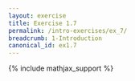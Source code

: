 ```yaml
---
layout: exercise
title: Exercise 1.7
permalink: /intro-exercises/ex_7/
breadcrumb: 1-Introduction
canonical_id: ex1.7
---
```


{% include mathjax_support %}
